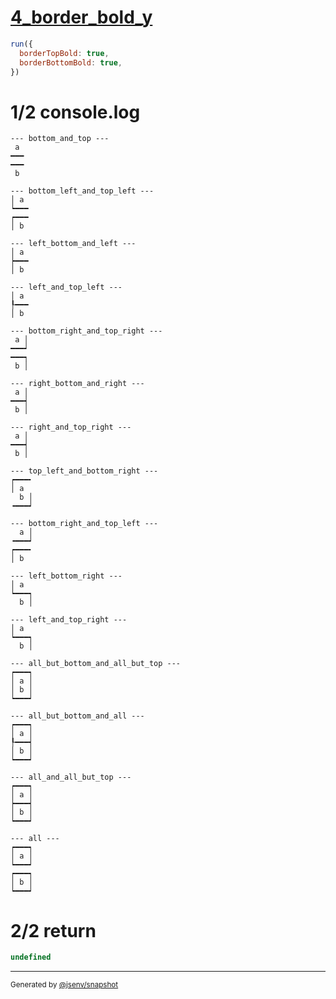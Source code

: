 # [4_border_bold_y](../../table_2_cells_same_column.test.mjs#L132)

```js
run({
  borderTopBold: true,
  borderBottomBold: true,
})
```

# 1/2 console.log

```console
--- bottom_and_top ---
 a 
━━━
━━━
 b 

--- bottom_left_and_top_left ---
│ a 
┕━━━
┍━━━
│ b 

--- left_bottom_and_left ---
│ a 
┝━━━
│ b 

--- left_and_top_left ---
│ a 
┞━━━
│ b 

--- bottom_right_and_top_right ---
 a │
━━━┙
━━━┑
 b │

--- right_bottom_and_right ---
 a │
━━━┥
 b │

--- right_and_top_right ---
 a │
━━━┥
 b │

--- top_left_and_bottom_right ---
┍━━━╸
│ a  
  b │
╺━━━┙

--- bottom_right_and_top_left ---
  a │
╺━━━┙
┍━━━╸
│ b  

--- left_bottom_right ---
│ a  
┕━━━┑
  b │

--- left_and_top_right ---
│ a  
┕━━━┑
  b │

--- all_but_bottom_and_all_but_top ---
┍━━━┑
│ a │
│ b │
┕━━━┙

--- all_but_bottom_and_all ---
┍━━━┑
│ a │
┞━━━┥
│ b │
┕━━━┙

--- all_and_all_but_top ---
┍━━━┑
│ a │
┝━━━┥
│ b │
┕━━━┙

--- all ---
┍━━━┑
│ a │
┕━━━┙
┍━━━┑
│ b │
┕━━━┙

```

# 2/2 return

```js
undefined
```

---

<sub>
  Generated by <a href="https://github.com/jsenv/core/tree/main/packages/independent/snapshot">@jsenv/snapshot</a>
</sub>

